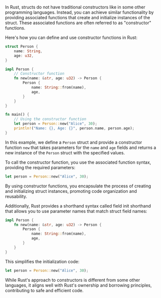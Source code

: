 In Rust, structs do not have traditional constructors like in some other programming languages. Instead, you can achieve similar functionality by providing associated functions that create and initialize instances of the struct. These associated functions are often referred to as "constructor" functions.

Here's how you can define and use constructor functions in Rust:

```rust
struct Person {
    name: String,
    age: u32,
}

impl Person {
    // Constructor function
    fn new(name: &str, age: u32) -> Person {
        Person {
            name: String::from(name),
            age,
        }
    }
}

fn main() {
    // Using the constructor function
    let person = Person::new("Alice", 30);
    println!("Name: {}, Age: {}", person.name, person.age);
}
```

In this example, we define a `Person` struct and provide a constructor function `new` that takes parameters for the `name` and `age` fields and returns a new instance of the `Person` struct with the specified values.

To call the constructor function, you use the associated function syntax, providing the required parameters:

```rust
let person = Person::new("Alice", 30);
```

By using constructor functions, you encapsulate the process of creating and initializing struct instances, promoting code organization and reusability.

Additionally, Rust provides a shorthand syntax called field init shorthand that allows you to use parameter names that match struct field names:

```rust
impl Person {
    fn new(name: &str, age: u32) -> Person {
        Person {
            name: String::from(name),
            age,
        }
    }
}
```

This simplifies the initialization code:

```rust
let person = Person::new("Alice", 30);
```

While Rust's approach to constructors is different from some other languages, it aligns well with Rust's ownership and borrowing principles, contributing to safe and efficient code.
